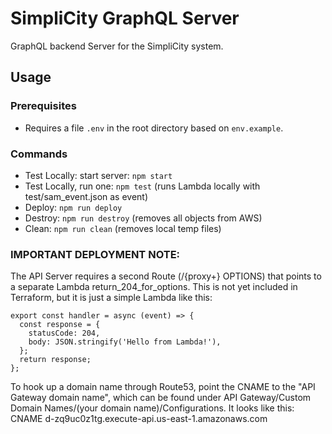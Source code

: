 # SimpliCity GraphQL Server

GraphQL backend Server for the SimpliCity system. 

## Usage
### Prerequisites
- Requires a file ```.env``` in the root directory based on ```env.example```.

### Commands
- Test Locally: start server: ```npm start``` 
- Test Locally, run one: ```npm test``` (runs Lambda locally with test/sam_event.json as event)
- Deploy: ```npm run deploy```
- Destroy: ```npm run destroy``` (removes all objects from AWS)
- Clean: ```npm run clean``` (removes local temp files)



### IMPORTANT DEPLOYMENT NOTE:
The API Server requires a second Route (/{proxy+} OPTIONS) that points to a separate Lambda return_204_for_options.
This is not yet included in Terraform, but it is just a simple Lambda like this:
```
export const handler = async (event) => {
  const response = {
    statusCode: 204,
    body: JSON.stringify('Hello from Lambda!'),
  };
  return response;
};
```
To hook up a domain name through Route53, point the CNAME to the "API Gateway domain name", which can be found under API Gateway/Custom Domain Names/(your domain name)/Configurations.
It looks like this:
CNAME d-zq9uc0z1tg.execute-api.us-east-1.amazonaws.com
